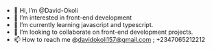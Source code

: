 - 👋 Hi, I’m @David-Okoli
- 👀 I’m interested in front-end development
- 🌱 I’m currently learning javascript and typescript.
- 💞️ I’m looking to collaborate on front-end development projects.
- 📫 How to reach me @davidokoli157@gmail.com ; +2347065212212
<!---
David-Okoli/David-Okoli is a ✨ special ✨ repository because its `README.md` (this file) appears on your GitHub profile.
You can click the Preview link to take a look at your changes.
--->
